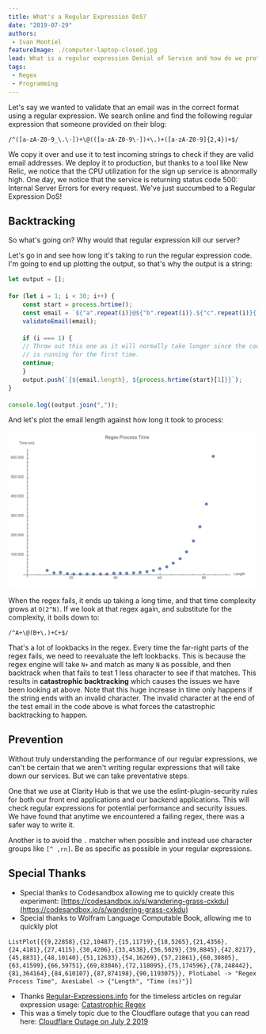 ```yaml
---
title: What's a Regular Expression DoS?
date: "2019-07-29"
authors:
 - Ivan Montiel
featureImage: ./computer-laptop-closed.jpg
lead: What is a regular expression Denial of Service and how do we protect against it? Let's investigate and discover how innocuous regex can take down our servers.
tags:
 - Regex
 - Programming
---
```


Let's say we wanted to validate that an email was in the correct format using a regular expression. We search online and find the following regular expression that someone provided on their blog:

```
/^([a-zA-Z0-9_\.\-])+\@(([a-zA-Z0-9\-])+\.)+([a-zA-Z0-9]{2,4})+$/
```

We copy it over and use it to test incoming strings to check if they are valid email addresses. We deploy it to production, but thanks to a tool like New Relic, we notice that the CPU utilization for the sign up service is abnormally high. One day, we notice that the service is returning status code 500: Internal Server Errors for every request. We've just succumbed to a Regular Expression DoS!

## Backtracking

So what's going on? Why would that regular expression kill our server?

Let's go in and see how long it's taking to run the regular expression code. I'm going to end up plotting the output, so that's why the output is a string:

```js
let output = [];

for (let i = 1; i < 30; i++) {
    const start = process.hrtime();
    const email = `${"a".repeat(i)}@${"b".repeat(i)}.${"c".repeat(i)}{`;
    validateEmail(email);

    if (i === 1) {
    // Throw out this one as it will normally take longer since the code
    // is running for the first time.
    continue;
    }
    output.push(`{${email.length}, ${process.hrtime(start)[1]}}`);
}

console.log((output.join(","));
```

And let's plot the email length against how long it took to process:

![Dots spaced out in groups, rows, and columns](./regex-process-time.png)

When the regex fails, it ends up taking a long time, and that time complexity grows at `O(2^N)`.  If we look at that regex again, and substitute for the complexity, it boils down to:

```
/^A+\@(B+\.)+C+$/
```

That's a lot of lookbacks in the regex. Every time the far-right parts of the regex fails, we need to reevaluate the left lookbacks. This is because the regex engine will take `N+` and match as many `N` as possible, and then backtrack when that fails to test 1 less character to see if that matches. This results in **catastrophic backtracking** which causes the issues we have been looking at above. Note that this huge increase in time only happens if the string ends with an invalid character. The invalid character at the end of the test email in the code above is what forces the catastrophic backtracking to happen.

## Prevention

Without truly understanding the performance of our regular expressions, we can't be certain that we aren't writing regular expressions that will take down our services. But we can take preventative steps.

One that we use at Clarity Hub is that we use the eslint-plugin-security rules for both our front end applications and our backend applications. This will check regular expressions for potential performance and security issues. We have found that anytime we encountered a failing regex, there was a safer way to write it.

Another is to avoid the `.` matcher when possible and instead use character groups like `[^ ,rn]`.  Be as specific as possible in your regular expressions.

## Special Thanks

- Special thanks to Codesandbox allowing me to quickly create this experiment: [https://codesandbox.io/s/wandering-grass-cxkdu](https://codesandbox.io/s/wandering-grass-cxkdu)
- Special thanks to Wolfram Language Computable Book, allowing me to quickly plot 

```
ListPlot[{{9,22858},{12,10487},{15,11719},{18,5265},{21,4356},{24,4181},{27,4115},{30,4206},{33,4538},{36,5029},{39,8845},{42,8217},{45,8831},{48,10140},{51,12633},{54,16269},{57,21861},{60,30805},{63,41599},{66,59751},{69,83046},{72,118095},{75,174596},{78,248442},{81,364164},{84,610107},{87,874198},{90,1193075}}, PlotLabel -> "Regex Process Time", AxesLabel -> {"Length", "Time (ns)"}]
```

- Thanks [Regular-Expressions.info](http://regular-expressions.info) for the timeless articles on regular expression usage: [Catastrophic Regex](https://www.regular-expressions.info/catastrophic.html)
- This was a timely topic due to the Cloudflare outage that you can read here: [Cloudflare Outage on July 2 2019](https://blog.cloudflare.com/details-of-the-cloudflare-outage-on-july-2-2019/)